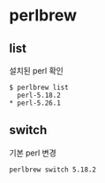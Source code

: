 # perlbrew

## list
설치된 perl 확인

```
$ perlbrew list
  perl-5.18.2
* perl-5.26.1
```

## switch
기본 perl 변경
```
perlbrew switch 5.18.2
```